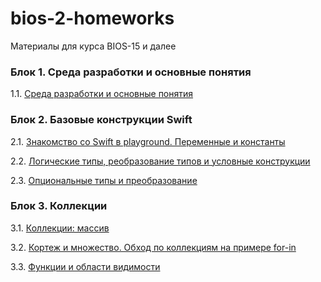 # bios-2-homeworks

Материалы для курса BIOS-15 и далее

### Блок 1. Среда разработки и основные понятия

1.1. [Среда разработки и основные понятия](./1.1/README.md)


### Блок 2. Базовые конструкции Swift

2.1. [Знакомство со Swift в playground. Переменные и константы](./2.1/README.md)

2.2. [Логические типы, реобразование типов и условные конструкции](./2.2/README.md)

2.3. [Опциональные типы и преобразование](./2.3/README.md)


### Блок 3. Коллекции

3.1. [Коллекции: массив](./3.1/README.md)

3.2. [Кортеж и множество. Обход по коллекциям на примере for-in](./3.2/README.md)

3.3. [Функции и области видимости](./3.3/README.md)
